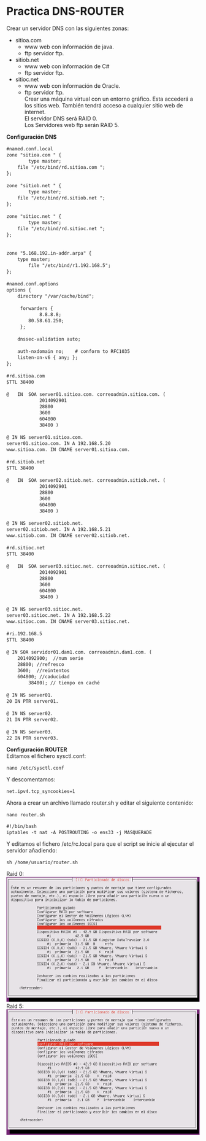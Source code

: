 # Practica DNS-ROUTER

Crear un servidor DNS con las siguientes zonas:  
- sitioa.com  
  - www web con información de java.  
  - ftp servidor ftp.  
- sitiob.net
  - www web con información de C#  
  - ftp servidor ftp.
- sitioc.net
    - www web con información de Oracle.  
    - ftp servidor ftp.  
Crear una máquina virtual con un entorno gráfico. Esta accederá a los sitios web. También tendrá acceso a cualquier sitio web de internet.  
El servidor DNS será RAID 0.  
Los Servidores web ftp serán RAID 5.

**Configuración DNS**  
~~~
#named.conf.local
zone "sitioa.com " {
        type master;
    file "/etc/bind/rd.sitioa.com ";
};

zone "sitiob.net " {
        type master;
    file "/etc/bind/rd.sitiob.net ";
};

zone "sitioc.net " {
        type master;
    file "/etc/bind/rd.sitioc.net ";
};


zone "5.168.192.in-addr.arpa" {
    type master;
        file "/etc/bind/r1.192.168.5";
};

#named.conf.options
options {
    directory "/var/cache/bind";

     forwarders {
            8.8.8.8;
        80.58.61.250;
     };

    dnssec-validation auto;

    auth-nxdomain no;    # conform to RFC1035
    listen-on-v6 { any; };
};

#rd.sitioa.com
$TTL 38400

@   IN  SOA server01.sitioa.com. correoadmin.sitioa.com. (
            2014092901
            28800
            3600
            604800
            38400 )

@ IN NS server01.sitioa.com.
server01.sitioa.com. IN A 192.168.5.20
www.sitioa.com. IN CNAME server01.sitioa.com.

#rd.sitiob.net
$TTL 38400

@   IN  SOA server02.sitiob.net. correoadmin.sitiob.net. (
            2014092901
            28800
            3600
            604800
            38400 )

@ IN NS server02.sitiob.net.
server02.sitiob.net. IN A 192.168.5.21
www.sitiob.com. IN CNAME server02.sitiob.net.

#rd.sitioc.net
$TTL 38400

@   IN  SOA server03.sitioc.net. correoadmin.sitioc.net. (
            2014092901
            28800
            3600
            604800
            38400 )

@ IN NS server03.sitioc.net.
server03.sitioc.net. IN A 192.168.5.22
www.sitioc.com. IN CNAME server03.sitioc.net.

#ri.192.168.5
$TTL 38400

@ IN SOA servidor01.dam1.com. correoadmin.dam1.com. (
    2014092900;  //num serie
    28800; //refresco
    3600;  //reintentos
    604800; //caducidad
        38400); // tiempo en caché

@ IN NS server01.
20 IN PTR server01.

@ IN NS server02.
21 IN PTR server02.

@ IN NS server03.
22 IN PTR server03.
~~~  
**Configuración ROUTER**  
Editamos el fichero sysctl.conf:
~~~
nano /etc/sysctl.conf
~~~
Y descomentamos:
~~~
net.ipv4.tcp_syncookies=1
~~~

Ahora a crear un archivo llamado router.sh y editar el siguiente contenido:
~~~
nano router.sh
~~~
~~~
#!/bin/bash
iptables -t nat -A POSTROUTING -o ens33 -j MASQUERADE
~~~
Y editamos el fichero /etc/rc.local para que el script se inicie al ejecutar el servidor añadiendo:
~~~
sh /home/usuario/router.sh
~~~
Raid 0:  
![raid0](RaidDNS.PNG)  
Raid 5:  
![raid5](RaidWEB.PNG)
